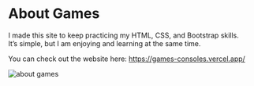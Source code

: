 # About Games

I made this site to keep practicing my HTML, CSS, and Bootstrap skills. <br>
It’s simple, but I am enjoying and learning at the same time. <br>


You can check out the website here:
https://games-consoles.vercel.app/


![about games](https://github.com/user-attachments/assets/7bbdf699-bbba-4c3d-a4a4-393e0f369c4d)

